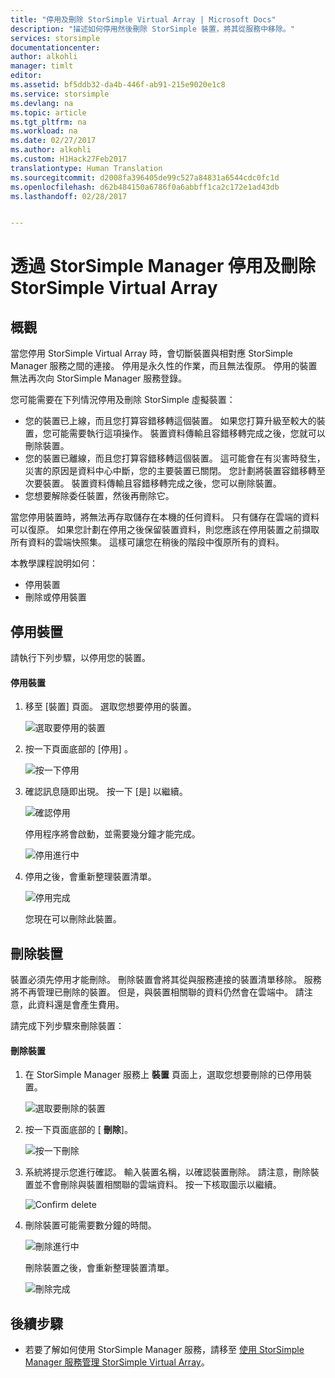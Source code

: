 ```yaml
---
title: "停用及刪除 StorSimple Virtual Array | Microsoft Docs"
description: "描述如何停用然後刪除 StorSimple 裝置，將其從服務中移除。"
services: storsimple
documentationcenter: 
author: alkohli
manager: timlt
editor: 
ms.assetid: bf5ddb32-da4b-446f-ab91-215e9020e1c8
ms.service: storsimple
ms.devlang: na
ms.topic: article
ms.tgt_pltfrm: na
ms.workload: na
ms.date: 02/27/2017
ms.author: alkohli
ms.custom: H1Hack27Feb2017
translationtype: Human Translation
ms.sourcegitcommit: d2008fa396405de99c527a84831a6544cdc0fc1d
ms.openlocfilehash: d62b484150a6786f0a6abbff1ca2c172e1ad43db
ms.lasthandoff: 02/28/2017


---
```

# <a name="deactivate-and-delete-a-storsimple-virtual-array-via-storsimple-manager"></a>透過 StorSimple Manager 停用及刪除 StorSimple Virtual Array
## <a name="overview"></a>概觀
當您停用 StorSimple Virtual Array 時，會切斷裝置與相對應 StorSimple Manager 服務之間的連接。 停用是永久性的作業，而且無法復原。 停用的裝置無法再次向 StorSimple Manager 服務登錄。

您可能需要在下列情況停用及刪除 StorSimple 虛擬裝置：

* 您的裝置已上線，而且您打算容錯移轉這個裝置。 如果您打算升級至較大的裝置，您可能需要執行這項操作。 裝置資料傳輸且容錯移轉完成之後，您就可以刪除裝置。
* 您的裝置已離線，而且您打算容錯移轉這個裝置。 這可能會在有災害時發生，災害的原因是資料中心中斷，您的主要裝置已關閉。 您計劃將裝置容錯移轉至次要裝置。 裝置資料傳輸且容錯移轉完成之後，您可以刪除裝置。
* 您想要解除委任裝置，然後再刪除它。 

當您停用裝置時，將無法再存取儲存在本機的任何資料。 只有儲存在雲端的資料可以復原。 如果您計劃在停用之後保留裝置資料，則您應該在停用裝置之前擷取所有資料的雲端快照集。 這樣可讓您在稍後的階段中復原所有的資料。

本教學課程說明如何：

* 停用裝置 
* 刪除或停用裝置

## <a name="deactivate-a-device"></a>停用裝置
請執行下列步驟，以停用您的裝置。

#### <a name="to-deactivate-the-device"></a>停用裝置
1. 移至 [裝置]  頁面。 選取您想要停用的裝置。
   
    ![選取要停用的裝置](./media/storsimple-ova-deactivate-and-delete-device/deactivate1m.png)
2. 按一下頁面底部的 [停用] 。
   
    ![按一下停用](./media/storsimple-ova-deactivate-and-delete-device/deactivate2m.png)
3. 確認訊息隨即出現。 按一下 [是]  以繼續。 
   
    ![確認停用](./media/storsimple-ova-deactivate-and-delete-device/deactivate3m.png)
   
    停用程序將會啟動，並需要幾分鐘才能完成。
   
    ![停用進行中](./media/storsimple-ova-deactivate-and-delete-device/deactivate4m.png)
4. 停用之後，會重新整理裝置清單。 
   
    ![停用完成](./media/storsimple-ova-deactivate-and-delete-device/deactivate5m.png)
   
    您現在可以刪除此裝置。 

## <a name="delete-the-device"></a>刪除裝置
裝置必須先停用才能刪除。 刪除裝置會將其從與服務連接的裝置清單移除。 服務將不再管理已刪除的裝置。 但是，與裝置相關聯的資料仍然會在雲端中。 請注意，此資料還是會產生費用。 

請完成下列步驟來刪除裝置：

#### <a name="to-delete-the-device"></a>刪除裝置
1. 在 StorSimple Manager 服務上 **裝置** 頁面上，選取您想要刪除的已停用裝置。
   
   ![選取要刪除的裝置](./media/storsimple-ova-deactivate-and-delete-device/deactivate5m.png)
2. 按一下頁面底部的 [ **刪除**]。
   
   ![按一下刪除](./media/storsimple-ova-deactivate-and-delete-device/deactivate6m.png)
3. 系統將提示您進行確認。 輸入裝置名稱，以確認裝置刪除。 請注意，刪除裝置並不會刪除與裝置相關聯的雲端資料。 按一下核取圖示以繼續。
   
   ![Confirm delete](./media/storsimple-ova-deactivate-and-delete-device/deactivate7m.png) 
4. 刪除裝置可能需要數分鐘的時間。 
   
   ![刪除進行中](./media/storsimple-ova-deactivate-and-delete-device/deactivate8m.png)
   
    刪除裝置之後，會重新整理裝置清單。
   
   ![刪除完成](./media/storsimple-ova-deactivate-and-delete-device/deactivate9m.png)

## <a name="next-steps"></a>後續步驟
* 若要了解如何使用 StorSimple Manager 服務，請移至 [使用 StorSimple Manager 服務管理 StorSimple Virtual Array](storsimple-ova-manager-service-administration.md)。 


